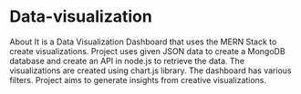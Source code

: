 ﻿# Data-visualization

 About
It is a Data Visualization Dashboard that uses the MERN Stack to create visualizations. Project uses given JSON data to create a MongoDB database and create an API in node.js to retrieve the data. The visualizations are created using chart.js library. The dashboard has various filters. Project aims to generate insights from creative visualizations.
